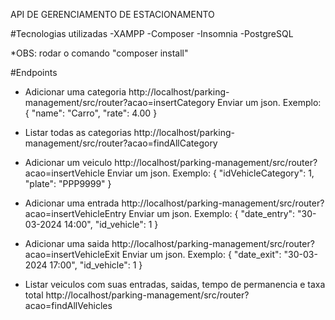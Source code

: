 API DE GERENCIAMENTO DE ESTACIONAMENTO

#Tecnologias utilizadas
-XAMPP
-Composer
-Insomnia
-PostgreSQL

*OBS: rodar o comando "composer install"

#Endpoints

- Adicionar uma categoria
http://localhost/parking-management/src/router?acao=insertCategory
Enviar um json. Exemplo:
{
    "name": "Carro",
    "rate": 4.00
}

- Listar todas as categorias
http://localhost/parking-management/src/router?acao=findAllCategory

-  Adicionar um veiculo
http://localhost/parking-management/src/router?acao=insertVehicle
Enviar um json. Exemplo:
{
    "idVehicleCategory": 1,
    "plate": "PPP9999"
}

- Adicionar uma entrada
http://localhost/parking-management/src/router?acao=insertVehicleEntry
Enviar um json. Exemplo:
{
    "date_entry": "30-03-2024 14:00",
    "id_vehicle": 1
}

- Adicionar uma saida
http://localhost/parking-management/src/router?acao=insertVehicleExit
Enviar um json. Exemplo:
{
    "date_exit": "30-03-2024 17:00",
    "id_vehicle": 1
}

- Listar veiculos com suas entradas, saidas, tempo de permanencia e taxa total 
http://localhost/parking-management/src/router?acao=findAllVehicles
